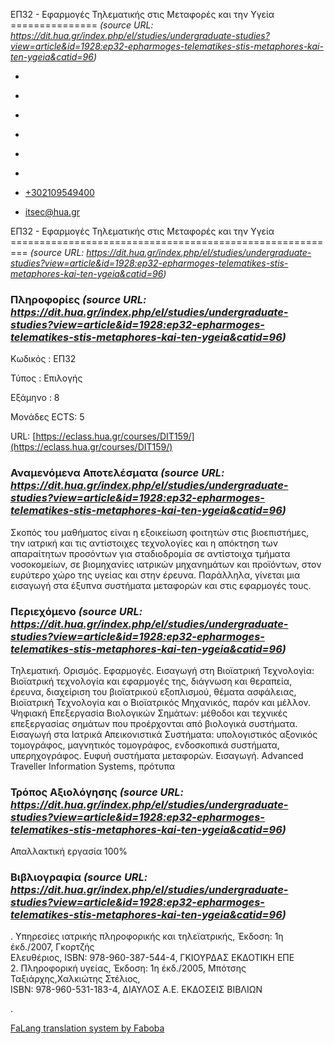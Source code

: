 ΕΠ32 - Εφαρμογές Τηλεματικής στις Μεταφορές και την Υγεία
===============    *(source URL: https://dit.hua.gr/index.php/el/studies/undergraduate-studies?view=article&id=1928:ep32-epharmoges-telematikes-stis-metaphores-kai-ten-ygeia&catid=96)*

*   [](https://www.facebook.com/ditharokopio)
*   [](https://www.youtube.com/channel/UCEHkYirpXF1nSLxDCrfDZ4A)
*   [](https://www.linkedin.com/company/77699385)
*   [](https://www.instagram.com/dithua)

*   [](https://dit.hua.gr/index.php/el/studies/undergraduate-studies)
*   [](https://dit.hua.gr/index.php/en/studies/undergraduate-studies)

*   [+302109549400](tel:+302109549400)
*   [itsec@hua.gr](mailto:itsec@hua.gr)

ΕΠ32 - Εφαρμογές Τηλεματικής στις Μεταφορές και την Υγεία
=========================================================  *(source URL: https://dit.hua.gr/index.php/el/studies/undergraduate-studies?view=article&id=1928:ep32-epharmoges-telematikes-stis-metaphores-kai-ten-ygeia&catid=96)*

### Πληροφορίες  *(source URL: https://dit.hua.gr/index.php/el/studies/undergraduate-studies?view=article&id=1928:ep32-epharmoges-telematikes-stis-metaphores-kai-ten-ygeia&catid=96)*

Κωδικός : ΕΠ32

Τύπος : Επιλογής

Εξάμηνο : 8

Μονάδες ECTS: 5

URL: [https://eclass.hua.gr/courses/DIT159/](https://eclass.hua.gr/courses/DIT159/)

### Αναμενόμενα Αποτελέσματα  *(source URL: https://dit.hua.gr/index.php/el/studies/undergraduate-studies?view=article&id=1928:ep32-epharmoges-telematikes-stis-metaphores-kai-ten-ygeia&catid=96)*

Σκοπός του μαθήματος είναι η εξοικείωση φοιτητών στις βιοεπιστήμες, την ιατρική και τις αντίστοιχες τεχνολογίες και η απόκτηση των απαραίτητων προσόντων για σταδιοδρομία σε αντίστοιχα τμήματα νοσοκομείων, σε βιομηχανίες ιατρικών μηχανημάτων και προϊόντων, στον ευρύτερο χώρο της υγείας και στην έρευνα. Παράλληλα, γίνεται μια εισαγωγή στα έξυπνα συστήματα μεταφορών και στις εφαρμογές τους.

### Περιεχόμενο  *(source URL: https://dit.hua.gr/index.php/el/studies/undergraduate-studies?view=article&id=1928:ep32-epharmoges-telematikes-stis-metaphores-kai-ten-ygeia&catid=96)*

Τηλεματική. Ορισμός. Εφαρμογές. Εισαγωγή στη Βιοϊατρική Τεχνολογία: Βιοϊατρική τεχνολογία και εφαρμογές της, διάγνωση και θεραπεία, έρευνα, διαχείριση του βιοϊατρικού εξοπλισμού, θέματα ασφάλειας, Βιοϊατρική Τεχνολογία και ο Βιοϊατρικός Μηχανικός, παρόν και μέλλον. Ψηφιακή Επεξεργασία Βιολογικών Σημάτων: μέθοδοι και τεχνικές επεξεργασίας σημάτων που προέρχονται από βιολογικά συστήματα. Εισαγωγή στα Ιατρικά Απεικονιστικά Συστήματα: υπολογιστικός αξονικός τομογράφος, μαγνητικός τομογράφος, ενδοσκοπικά συστήματα, υπερηχογράφος. Ευφυή συστήματα μεταφορών. Εισαγωγή. Advanced Traveller Information Systems, πρότυπα

### Τρόπος Αξιολόγησης  *(source URL: https://dit.hua.gr/index.php/el/studies/undergraduate-studies?view=article&id=1928:ep32-epharmoges-telematikes-stis-metaphores-kai-ten-ygeia&catid=96)*

Απαλλακτική εργασία 100%

### Βιβλιογραφία  *(source URL: https://dit.hua.gr/index.php/el/studies/undergraduate-studies?view=article&id=1928:ep32-epharmoges-telematikes-stis-metaphores-kai-ten-ygeia&catid=96)*

. Υπηρεσίες ιατρικής πληροφορικής και τηλεϊατρικής, Έκδοση: 1η έκδ./2007, Γκορτζής  
Ελευθέριος, ISBN: 978-960-387-544-4, ΓΚΙΟΥΡΔΑΣ ΕΚΔΟΤΙΚΗ ΕΠΕ  
2\. Πληροφορική υγείας, Έκδοση: 1η έκδ./2005, Μπότσης Ταξιάρχης,Χαλκιώτης Στέλιος,  
ISBN: 978-960-531-183-4, ΔΙΑΥΛΟΣ Α.Ε. ΕΚΔΟΣΕΙΣ ΒΙΒΛΙΩΝ

.

[FaLang translation system by Faboba](http://www.faboba.com/ "Faboba : Création de composantJoomla")

[](https://dit.hua.gr/index.php/el/studies/undergraduate-studies?view=article&id=1928:ep32-epharmoges-telematikes-stis-metaphores-kai-ten-ygeia&catid=96#)
